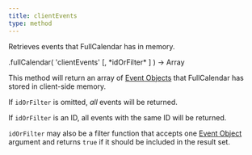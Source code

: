```yaml
---
title: clientEvents
type: method
---
```


Retrieves events that FullCalendar has in memory.

<div class='spec' markdown='1'>
.fullCalendar( 'clientEvents' [, *idOrFilter* ] ) -> Array
</div>

This method will return an array of [Event Objects](event-object) that FullCalendar has stored in client-side memory.

If `idOrFilter` is omitted, *all* events will be returned.

If `idOrFilter` is an ID, all events with the same ID will be returned.

`idOrFilter` may also be a filter function that accepts one [Event Object](event-object) argument and returns `true` if it should be included in the result set.
